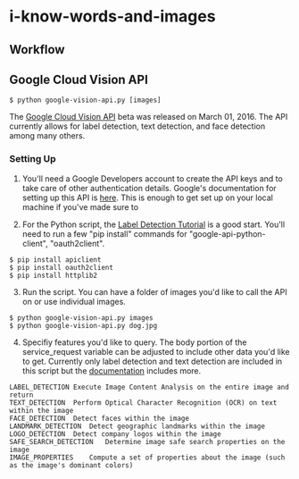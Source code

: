 # i-know-words-and-images

## Workflow



## Google Cloud Vision API

```
$ python google-vision-api.py [images]
```

The [Google Cloud Vision API](https://cloud.google.com/vision/docs/) beta was released on March 01, 2016. The API currently allows for label detection, text detection, and face detection among many others. 

### Setting Up

1. You'll need a Google Developers account to create the API keys and to take care of other authentication details. Google's documentation for setting up this API is [here](https://cloud.google.com/vision/docs/getting-started). This is enough to get set up on your local machine if you've made sure to 

2. For the Python script, the [Label Detection Tutorial](https://cloud.google.com/vision/docs/label-tutorial) is a good start. You'll need to run a few "pip install" commands for "google-api-python-client", "oauth2client".

```
$ pip install apiclient
$ pip install oauth2client
$ pip install httplib2
```

3. Run the script. You can have a folder of images you'd like to call the API on or use individual images.

```
$ python google-vision-api.py images
$ python google-vision-api.py dog.jpg
```

4. Specifiy features you'd like to query. The body portion of the service_request variable can be adjusted to include other data you'd like to get. Currently only label detection and text detection are included in this script but the [documentation](https://cloud.google.com/vision/docs/concepts) includes more.

```
LABEL_DETECTION	Execute Image Content Analysis on the entire image and return
TEXT_DETECTION	Perform Optical Character Recognition (OCR) on text within the image
FACE_DETECTION	Detect faces within the image
LANDMARK_DETECTION	Detect geographic landmarks within the image
LOGO_DETECTION	Detect company logos within the image
SAFE_SEARCH_DETECTION	Determine image safe search properties on the image
IMAGE_PROPERTIES	Compute a set of properties about the image (such as the image's dominant colors)
```
